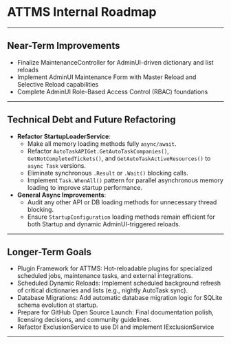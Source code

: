 # ATTMS Internal Roadmap

---

## Near-Term Improvements

- Finalize MaintenanceController for AdminUI-driven dictionary and list reloads
- Implement AdminUI Maintenance Form with Master Reload and Selective Reload capabilities
- Complete AdminUI Role-Based Access Control (RBAC) foundations

---

## Technical Debt and Future Refactoring

- **Refactor StartupLoaderService**:
  - Make all memory loading methods fully `async/await`.
  - Refactor `AutoTaskAPIGet.GetAutoTaskCompanies()`, `GetNotCompletedTickets()`, and `GetAutoTaskActiveResources()` to `async Task` versions.
  - Eliminate synchronous `.Result` or `.Wait()` blocking calls.
  - Implement `Task.WhenAll()` pattern for parallel asynchronous memory loading to improve startup performance.
- **General Async Improvements**:
  - Audit any other API or DB loading methods for unnecessary thread blocking.
  - Ensure `StartupConfiguration` loading methods remain efficient for both Startup and dynamic AdminUI-triggered reloads.

---

## Longer-Term Goals

- Plugin Framework for ATTMS: Hot-reloadable plugins for specialized scheduled jobs, maintenance tasks, and external integrations.
- Scheduled Dynamic Reloads: Implement scheduled background refresh of critical dictionaries and lists (e.g., nightly AutoTask sync).
- Database Migrations: Add automatic database migration logic for SQLite schema evolution at startup.
- Prepare for GitHub Open Source Launch: Final documentation polish, licensing decisions, and community guidelines.
- Refactor ExclusionService to use DI and implement IExclusionService

---

